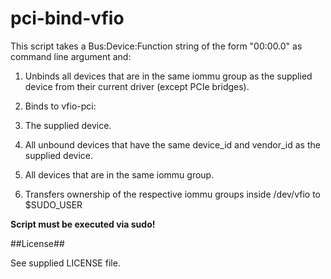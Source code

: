 # pci-bind-vfio

This script takes a Bus:Device:Function string of the form "00:00.0"
as command line argument and:

1. Unbinds all devices that are in the same iommu group as the supplied device from their current driver (except PCIe bridges).

2. Binds to vfio-pci:
  1. The supplied device.
  2. All unbound devices that have the same device_id and vendor_id as the supplied device.
  3. All devices that are in the same iommu group.

3. Transfers ownership of the respective iommu groups inside /dev/vfio to $SUDO_USER

__Script must be executed via sudo!__

##License##

See supplied LICENSE file.